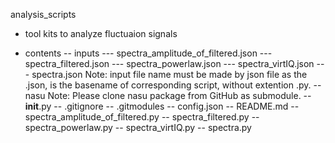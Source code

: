 analysis_scripts
- tool kits to analyze fluctuaion signals

- contents
-- inputs
--- spectra_amplitude_of_filtered.json
--- spectra_filtered.json
--- spectra_powerlaw.json
--- spectra_virtIQ.json
--- spectra.json
Note: input file name must be made by json file as the <basename>.json, <basename> is the basename of corresponding script, without extention .py.
-- nasu
Note: Please clone nasu package from GitHub as submodule.
-- __init__.py
-- .gitignore
-- .gitmodules
-- config.json
-- README.md
-- spectra_amplitude_of_filtered.py
-- spectra_filtered.py
-- spectra_powerlaw.py
-- spectra_virtIQ.py
-- spectra.py